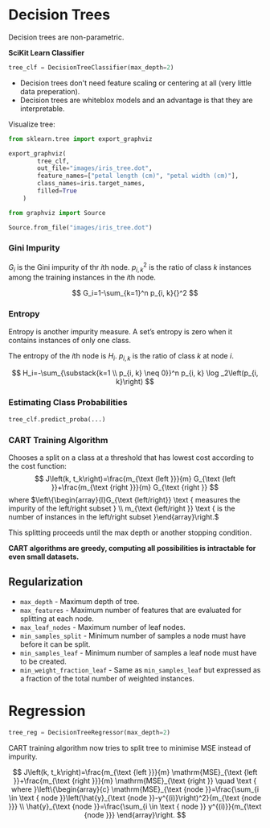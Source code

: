 # Decision Trees

Decision trees are non-parametric.


**SciKit Learn Classifier**
```python
tree_clf = DecisionTreeClassifier(max_depth=2)
```

- Decision trees don't need feature scaling or centering at all (very little data preperation).
- Decision trees are whiteblox models and an advantage is that they are interpretable.

Visualize tree:
```python
from sklearn.tree import export_graphviz

export_graphviz(
        tree_clf,
        out_file="images/iris_tree.dot",
        feature_names=["petal length (cm)", "petal width (cm)"],
        class_names=iris.target_names,
        filled=True
    )

from graphviz import Source

Source.from_file("images/iris_tree.dot")
```

### Gini Impurity

$G_i$ is the Gini impurity of thr $i$th node. $p_{i,k}{}^2$ is the ratio of class $k$ instances among the training instances in the $i$th node.

$$
G_i=1-\sum_{k=1}^n p_{i, k}{}^2
$$


### Entropy

Entropy is another impurity measure. A set’s entropy is zero when it contains instances of only one class.

The entropy of the $i$th node is $H_i$. $p_{i, k}$ is the ratio of class $k$ at node $i$.

$$
H_i=-\sum_{\substack{k=1 \\ p_{i, k} \neq 0}}^n p_{i, k} \log _2\left(p_{i, k}\right)
$$

### Estimating Class Probabilities

```python
tree_clf.predict_proba(...)
```

### CART Training Algorithm

Chooses a split on a class at a threshold that has lowest cost according to the cost function:
$$
J\left(k, t_k\right)=\frac{m_{\text {left }}}{m} G_{\text {left }}+\frac{m_{\text {right }}}{m} G_{\text {right }}
$$
where $\left\{\begin{array}{l}G_{\text {left/right}} \text { measures the impurity of the left/right subset } \\ m_{\text {left/right }} \text { is the number of instances in the left/right subset }\end{array}\right.$

This splitting proceeds until the max depth or another stopping condition.

**CART algorithms are greedy, computing all possibilities is intractable for even small datasets.**



## Regularization

- `max_depth` - Maximum depth of tree.
- `max_features` - Maximum number of features that are evaluated for splitting at each node.
- `max_leaf_nodes` - Maximum number of leaf nodes.
- `min_samples_split` - Minimum number of samples a node must have before it can be split.
- `min_samples_leaf` - Minimum number of samples a leaf node must have to be created.
- `min_weight_fraction_leaf` - Same as `min_samples_leaf` but expressed as a fraction of the total number of weighted instances.

# Regression

```python
tree_reg = DecisionTreeRegressor(max_depth=2)
```

CART training algorithm now tries to split tree to minimise MSE instead of impurity.

$$
J\left(k, t_k\right)=\frac{m_{\text {left }}}{m} \mathrm{MSE}_{\text {left }}+\frac{m_{\text {right }}}{m} \mathrm{MSE}_{\text {right }} \quad \text { where }\left\{\begin{array}{c}
\mathrm{MSE}_{\text {node }}=\frac{\sum_{i \in \text { node }}\left(\hat{y}_{\text {node }}-y^{(i)}\right)^2}{m_{\text {node }}} \\
\hat{y}_{\text {node }}=\frac{\sum_{i \in \text { node }} y^{(i)}}{m_{\text {node }}}
\end{array}\right.
$$

